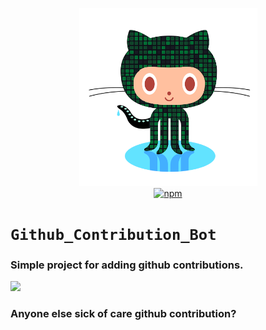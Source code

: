 <p align="center">
<img src="img.png" width="285" height="285" 
alt="git contribution bot logo">
<br>
<a href="https://www.npmjs.org/package/new-component"><img src="https://img.shields.io/npm/v/new-component.svg?style=flat" alt="npm"></a>
</p>

# `Github_Contribution_Bot`
### Simple project for adding github contributions.

<img src="[https://pngtree.com/free-line-png](https://png.pngtree.com/png-vector/20200801/ourmid/pngtree-straight-black-line-segment-png-image_2319159.jpg)">

### Anyone else sick of care github contribution?

</br>
